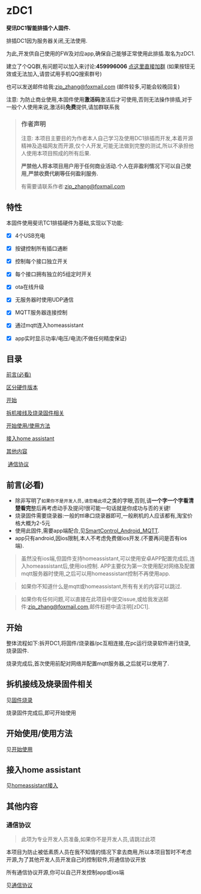 # zDC1
**斐讯DC1智能排插个人固件.**

排插DC1因为服务器关闭,无法使用.

为此,开发供自己使用的FW及对应app,确保自己能够正常使用此排插.取名为zDC1.



建立了个QQ群,有问题可以加入来讨论:**459996006**  [点这里直接加群](//shang.qq.com/wpa/qunwpa?idkey=9104eabd6131d856b527ad89636fc603eb745a5d047e8b45d183165c8e607e59)  (如果按钮无效或无法加入,请尝试用手机QQ搜索群号)

也可以发送邮件给我:zip_zhang@foxmail.com  (邮件较多,可能会较晚回复)

注意:
为防止商业使用,本固件使用**激活码**激活后才可使用,否则无法操作排插,对于一般个人使用来说,激活码**免费**提供,请加群联系我

> ### 作者声明
>
> 注意: 本项目主要目的为作者本人自己学习及使用DC1排插而开发,本着开源精神及造福网友而开源,仅个人开发,可能无法做到完整的测试,所以不承担他人使用本项目照成的所有后果.
>
> **严禁他人将本项目用户用于任何商业活动.个人在非盈利情况下可以自己使用,严禁收费代刷等任何盈利服务.**
>
> 有需要请联系作者:zip_zhang@foxmail.com







## 特性

本固件使用斐讯TC1排插硬件为基础,实现以下功能:

- [x] 4个USB充电
- [x] 按键控制所有插口通断
- [x] 控制每个接口独立开关
- [x] 每个接口拥有独立的5组定时开关
- [x] ota在线升级
- [x] 无服务器时使用UDP通信
- [x] MQTT服务器连接控制
- [x] 通过mqtt连入homeassistant
- [x] app实时显示功率/电压/电流(不做任何精度保证)

  



## 目录

[前言(必看)](#前言必看)

[区分硬件版本](#区分硬件版本)

[开始](#开始)

[拆机接线及烧录固件相关](#拆机接线及烧录固件相关)

[开始使用/使用方法](#开始使用/使用方法)

[接入home assistant](#接入home-assistant)

[其他内容](#其他内容)

​	[通信协议](#通信协议)





## 前言(必看)

- 除非写明了`如果你不是开发人员,请忽略此项`之类的字眼,否则,请**一个字一个字看清楚看完**整后再考虑动手及提问!很可能一句话就是你成功与否的关键!
- 烧录固件需要烧录器:一般的ttl串口烧录器即可,一般刷机的人应该都有,淘宝价格大概为2-5元
- 使用此固件,需要app端配合,见[SmartControl_Android_MQTT](https://github.com/a2633063/SmartControl_Android_MQTT).
- app只有android,因ios限制,本人不考虑免费做ios开发.(不要再问是否有ios端).

> 虽然没有ios端,但固件支持homeassistant,可以使用安卓APP配置完成后,连入homeassistant后,使用ios控制. APP主要仅为第一次使用配对网络及配置mqtt服务器时使用,之后可以用homeassistant控制不再使用app.

> 如果你不知道什么是mqtt或homeassistant,所有有关的内容可以跳过.

> 如果你有任何问题,可以直接在此项目中提交issue,或给我发送邮件:zip_zhang@foxmail.com,邮件标题中请注明[zDC1].
>
> 





## 开始

整体流程如下:拆开DC1,将固件/烧录器/pc互相连接,在pc运行烧录软件进行烧录,烧录固件.

烧录完成后,首次使用前配对网络并配置mqtt服务器,之后就可以使用了.



## 拆机接线及烧录固件相关

见[固件烧录](https://github.com/a2633063/zDC1_public/wiki/固件烧录)

烧录固件完成后,即可开始使用



## 开始使用/使用方法

见[开始使用](https://github.com/a2633063/zDC1_public/wiki/开始使用)



## 接入home assistant

见[homeassistant接入](https://github.com/a2633063/zDC1_public/wiki/homeassistant接入)



## 其他内容



### 通信协议

> 此项为专业开发人员准备,如果你不是开发人员,请跳过此项

本项目为防止被低素质人员在我不知情的情况下拿去商用,所以本项目暂时不考虑开源,为了其他开发人员开发自己的控制软件,将通信协议开放

所有通信协议开源,你可以自己开发控制app或ios端

见[通信协议](https://github.com/a2633063/zDC1_public/wiki/通信协议)



